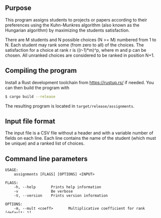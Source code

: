 ## Purpose

This program assigns students to projects or papers according to their preferences using the Kuhn-Munkres algorithm (also known as the Hungarian algorithm) by maximizing the students satisfaction.

There are M students and N possible choices (N >= M) numbered from 1 to N. Each student may rank some (from zero to all) of the choices. The satisfaction for a choice at rank r is ((r-1)*m)^p, where m and p can be chosen. All unranked choices are considered to be ranked in position N+1.

## Compiling the program

Install a Rust development toolchain from https://rustup.rs/ if needed. You can then build the program with

```bash
$ cargo build --release
```

The resulting program is located in `target/release/assignments`.

## Input file format

The input file is a CSV file without a header and with a variable number of fields on each line. Each line contains the name of the student (which must be unique) and a ranked list of choices.

## Command line parameters

```
USAGE:
    assignments [FLAGS] [OPTIONS] <INPUT>

FLAGS:
    -h, --help       Prints help information
    -v               Be verbose
    -V, --version    Prints version information

OPTIONS:
    -m, --mult <coeff>       Multiplicative coefficient for rank [default: 1]
    -n, --num-choices <n>    Number of choices [default: the number of students]
    -p, --power <coeff>      Power coefficient for rank [default: 2]

ARGS:
    <INPUT>    CSV file
```

## Testing

Test files can be generated using `utils/mkcsv.py`. This program takes an integer representing the number of students, and generates a file with a line per student and an acceptable random choices set.

## License

This software can be redistributed under the [GNU General Public License](https://www.gnu.org/licenses/gpl-3.0.html) version 3 or a later version, at your convenience.
